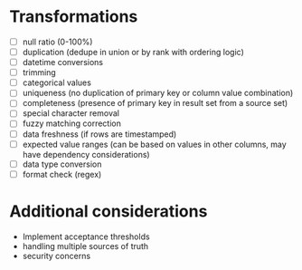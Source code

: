 # Transformations
- [ ] null ratio (0-100%)
- [ ] duplication (dedupe in union or by rank with ordering logic)
- [ ] datetime conversions
- [ ] trimming
- [ ] categorical values
- [ ] uniqueness (no duplication of primary key or column value combination)
- [ ] completeness (presence of primary key in result set from a source set)
- [ ] special character removal
- [ ] fuzzy matching correction
- [ ] data freshness (if rows are timestamped)
- [ ] expected value ranges (can be based on values in other columns, may have dependency considerations)
- [ ] data type conversion
- [ ] format check (regex)

# Additional considerations
- Implement acceptance thresholds
- handling multiple sources of truth
- security concerns